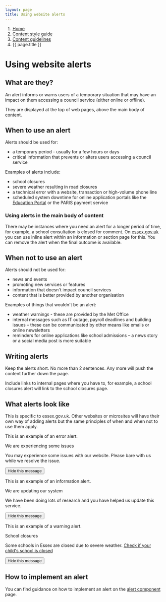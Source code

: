 ```yaml
---
layout: page
title: Using website alerts
---
```

1. [Home](../../)
2. [Content style guide](../../Content-style-guide)
3. [Content guidelines](../Content-guidelines)
4. {{ page.title }}

# Using website alerts

## What are they?

An alert informs or warns users of a temporary situation that may have an impact on them accessing a council service (either online or offline).

They are displayed at the top of web pages, above the main body of content.

## When to use an alert

Alerts should be used for:

- a temporary period - usually for a few hours or days
- critical information that prevents or alters users accessing a council service

Examples of alerts include:

- school closures
- severe weather resulting in road closures
- a technical error with a website, transaction or high-volume phone line
- scheduled system downtime for online application portals like the [Education Portal](https://emsonline.essexcc.gov.uk/CitizenPortal_LIVE/Account/Login?ReturnUrl=/CitizenPortal_LIVE/) or the PARIS payment service

### Using alerts in the main body of content

There may be instances where you need an alert for a longer period of time, for example, a school consultation is closed for comment. On [essex.gov.uk](https://www.essex.gov.uk/) you can use inline alert within an information or section page for this. You can remove the alert when the final outcome is available.  

## When not to use an alert

Alerts should not be used for:

- news and events
- promoting new services or features
- information that doesn't impact council services
- content that is better provided by another organisation

Examples of things that wouldn't be an alert:

- weather warnings - these are provided by the Met Office 
- internal messages such as IT outage, payroll deadlines and building issues – these can be communicated by other means like emails or online newsletters 
- reminders for online applications like school admissions – a news story or a social media post is more suitable

## Writing alerts

Keep the alerts short. No more than 2 sentences. Any more will push the content further down the page.

Include links to internal pages where you have to, for example, a school closures alert will link to the school closures page.

## What alerts look like

This is specific to essex.gov.uk. Other websites or microsites will have their own way of adding alerts but the same principles of when and when not to use them apply.

This is an example of an error alert.

<div class="alert error" id="tab-one">
  <div class="alert-icon">
    <span class="fas fa-exclamation-circle"></span>
  </div>
  <div class="alert-text">
    <div class="section-heading">We are experiencing some issues</div>
    <p>You may experience some issues with our website. Please bare with us while we resolve the issue.</p>
  </div>
  <button class="text" type="button" onclick="toggle_visibility('tab-one');">Hide this message</button>
</div>

This is an example of an information alert.

<div class="alert info" id="tab-two">
  <div class="alert-icon">
    <span class="fas fa-info-circle"></span>
  </div>
  <div class="alert-text">
    <div class="section-heading">We are updating our system</div>
    <p>We have been doing lots of research and you have helped us update this service.</a></p>
  </div>
  <button class="text" type="button" onclick="toggle_visibility('tab-two');">Hide this message</button>
</div>

This is an example of a warning alert.

<div class="alert warning" id="tab-three">
  <div class="alert-icon">
    <span class="fas fa-exclamation-triangle"></span>
  </div>
  <div class="alert-text">
    <div class="section-heading">School closures</div>
    <p>Some schools in Essex are closed due to severe weather. <a href="#">Check if your child's school is closed</a></p>
  </div>
  <button class="text" type="button" onclick="toggle_visibility('tab-three');">Hide this message</button>
</div>

## How to implement an alert

You can find guidance on how to implement an alert on the [alert component](/essex-service-transformation-playbook/Design-system/Components/alert) page.
 
